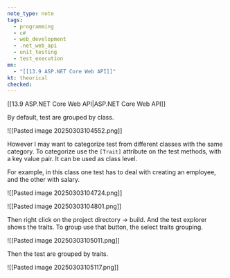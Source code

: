 ```yaml
---
note_type: note
tags:
  - programming
  - c#
  - web_development
  - .net_web_api
  - unit_testing
  - test_execution
mn:
  - "[[13.9 ASP.NET Core Web API]]"
kt: theorical
checked:
---
```

[[13.9 ASP.NET Core Web API|ASP.NET Core Web API]]

By default, test are grouped by class.

![[Pasted image 20250303104552.png]]

However I may want to categorize test from different classes with the same category. To categorize use the `[Trait]` attribute on the test methods, with a key value pair. It can be used as class level. 

For example, in this class one test has to deal with creating an employee, and the other with salary.

![[Pasted image 20250303104724.png]]

![[Pasted image 20250303104801.png]]

Then right click on the project directory -> build. And the test explorer shows the traits. To group use that button, the select traits grouping. 

![[Pasted image 20250303105011.png]]

Then the test are grouped by traits.

![[Pasted image 20250303105117.png]]

